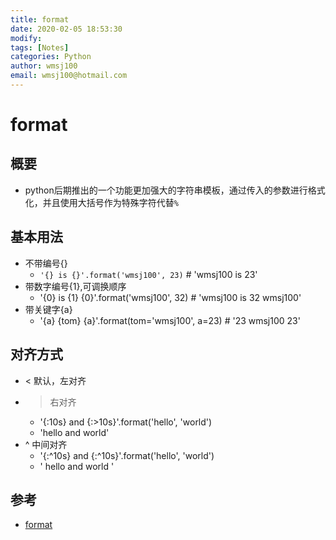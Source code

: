```yaml
---
title: format
date: 2020-02-05 18:53:30
modify: 
tags: [Notes]
categories: Python
author: wmsj100
email: wmsj100@hotmail.com
---
```


# format

## 概要

- python后期推出的一个功能更加强大的字符串模板，通过传入的参数进行格式化，并且使用大括号作为特殊字符代替`%`

## 基本用法

- 不带编号{} 
	- `'{} is {}'.format('wmsj100', 23)` # 'wmsj100 is 23'
- 带数字编号{1},可调换顺序
	- '{0} is {1} {0}'.format('wmsj100', 32) # 'wmsj100 is 32 wmsj100'
- 带关键字{a}
	- '{a} {tom} {a}'.format(tom='wmsj100', a=23) # '23 wmsj100 23'

## 对齐方式

- < 默认，左对齐
- > 右对齐
	- '{:10s} and {:>10s}'.format('hello', 'world')
	- 'hello      and      world'
- ^ 中间对齐
	- '{:^10s} and {:^10s}'.format('hello', 'world')
	- '  hello    and   world   '

## 参考

- [format](https://www.cnblogs.com/lovejh/p/9201219.html)
